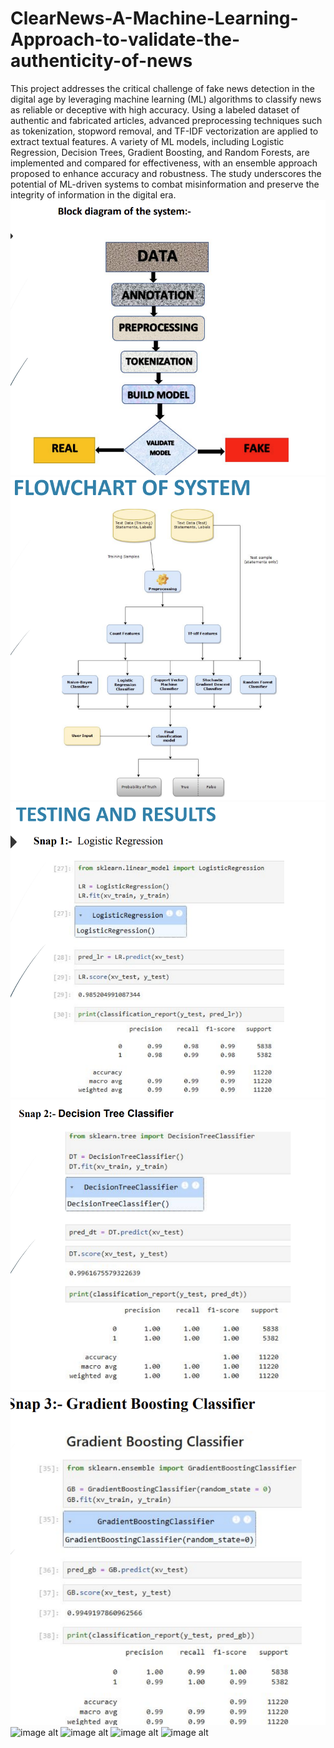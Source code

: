 # ClearNews-A-Machine-Learning-Approach-to-validate-the-authenticity-of-news
This project addresses the critical challenge of fake news detection in the digital age by leveraging machine learning (ML) algorithms to classify news as reliable or deceptive with high accuracy.
Using a labeled dataset of authentic and fabricated articles, advanced preprocessing techniques such as tokenization, stopword removal, and TF-IDF vectorization are applied to extract textual features. A variety of ML models, including Logistic Regression, Decision Trees,
Gradient Boosting, and Random Forests, are implemented and compared for effectiveness, with an ensemble approach proposed to enhance accuracy and robustness. The study underscores the potential of ML-driven systems to combat misinformation and preserve the integrity of information in the digital era.
![image alt](https://github.com/mukundagarwal03/ClearNews-A-Machine-Learning-Approach-to-validate-the-authenticity-of-news/blob/46090bb69339cc2927f7adac5d03557babd0a73c/Screenshot%202025-07-13%20132902.png)
![image alt](https://github.com/mukundagarwal03/ClearNews-A-Machine-Learning-Approach-to-validate-the-authenticity-of-news/blob/b08ea410d26a23e7b5149bc24d10620831072291/Screenshot%202025-07-13%20132911.png)
![image alt](https://github.com/mukundagarwal03/ClearNews-A-Machine-Learning-Approach-to-validate-the-authenticity-of-news/blob/b95e11184788843ba53c8afe1d3f07562618ac4a/Screenshot%202025-07-13%20132917.png)
![image alt](https://github.com/mukundagarwal03/ClearNews-A-Machine-Learning-Approach-to-validate-the-authenticity-of-news/blob/680556f896a1445929a59ae052c01c6a7df5bcfb/Screenshot%202025-07-13%20132922.png)
![image alt](https://github.com/mukundagarwal03/ClearNews-A-Machine-Learning-Approach-to-validate-the-authenticity-of-news/blob/6d486b034a256d846cd2460d4d9f39c7d47288c0/Screenshot%202025-07-13%20132937.png)
![image alt]()
![image alt]()
![image alt]()
![image alt]()
